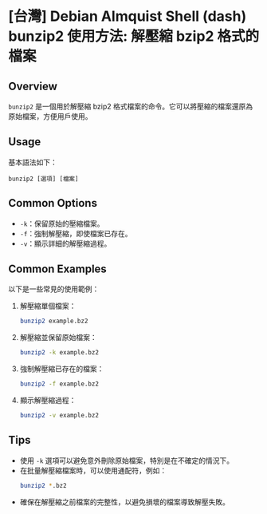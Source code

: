 # [台灣] Debian Almquist Shell (dash) bunzip2 使用方法: 解壓縮 bzip2 格式的檔案

## Overview
`bunzip2` 是一個用於解壓縮 bzip2 格式檔案的命令。它可以將壓縮的檔案還原為原始檔案，方便用戶使用。

## Usage
基本語法如下：
```
bunzip2 [選項] [檔案]
```

## Common Options
- `-k`：保留原始的壓縮檔案。
- `-f`：強制解壓縮，即使檔案已存在。
- `-v`：顯示詳細的解壓縮過程。

## Common Examples
以下是一些常見的使用範例：

1. 解壓縮單個檔案：
   ```bash
   bunzip2 example.bz2
   ```

2. 解壓縮並保留原始檔案：
   ```bash
   bunzip2 -k example.bz2
   ```

3. 強制解壓縮已存在的檔案：
   ```bash
   bunzip2 -f example.bz2
   ```

4. 顯示解壓縮過程：
   ```bash
   bunzip2 -v example.bz2
   ```

## Tips
- 使用 `-k` 選項可以避免意外刪除原始檔案，特別是在不確定的情況下。
- 在批量解壓縮檔案時，可以使用通配符，例如：
  ```bash
  bunzip2 *.bz2
  ```
- 確保在解壓縮之前檔案的完整性，以避免損壞的檔案導致解壓失敗。